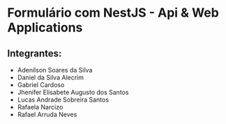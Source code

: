 # Formulário com NestJS - Api & Web Applications

## Integrantes:
- Adenilson Soares da Silva
- Daniel da Silva Alecrim
- Gabriel Cardoso
- Jhenifer Elisabete Augusto dos Santos
- Lucas Andrade Sobreira Santos
- Rafaela Narcizo
- Rafael Arruda Neves

